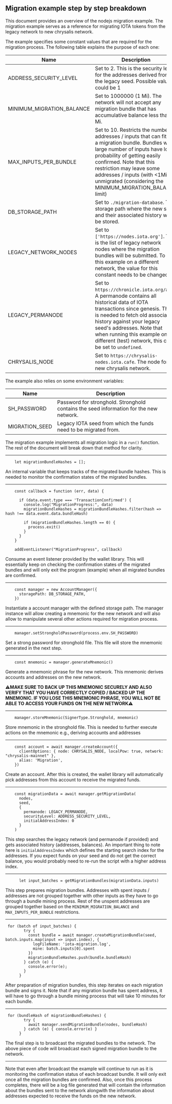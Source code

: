 ## Migration example step by step breakdown

This document provides an overview of the nodejs migration example. The migration example serves as a reference for migrating IOTA tokens from the legacy network to new chrysalis network. 

The example specifies some constant values that are required for the migration process. The following table explains the purpose of each one:

| Name                      | Description                                                                                                                                                                                                                                                                                                             |
|---------------------------|-------------------------------------------------------------------------------------------------------------------------------------------------------------------------------------------------------------------------------------------------------------------------------------------------------------------------|
| ADDRESS_SECURITY_LEVEL    | Set to 2. This is the security level for the addresses derived from the legacy seed. Possible values could be 1 | 2 | 3.                                                                                                                                                                                                |
| MINIMUM_MIGRATION_BALANCE | Set to 1000000 (1 Mi). The network will not accept any migration bundle that has accumulative balance less than 1 Mi.                                                                                                                                                                                                   |
| MAX_INPUTS_PER_BUNDLE     | Set to 10. Restricts the number of addresses / inputs that can fit into a migration bundle. Bundles with large number of inputs have low probability of getting easily confirmed. Note that this restriction may leave some addresses / inputs (with <1Mi) unmigrated (considering the MINIMUM_MIGRATION_BALANCE limit) |
| DB_STORAGE_PATH           | Set to `./migration-database`. The storage path where the new seed and their associated history will be stored.                                                                                                                                                                                                         |
| LEGACY_NETWORK_NODES      | Set to `['https://nodes.iota.org']`. This is the list of legacy network nodes where the migration bundles will be submitted. To run this example on a different network, the value for this constant needs to be changed.                                                                                               |
| LEGACY_PERMANODE          | Set to `https://chronicle.iota.org/api`. A permanode contains all historical data of IOTA transactions since genesis. This is needed to fetch old associated history against your legacy seed's addresses. Note that when running this example on a different (test) network, this can be set to `undefined`.           |
| CHRYSALIS_NODE            | Set to `https://chrysalis-nodes.iota.cafe`. The node for new chrysalis network.                                                                                                                                                                                                                                         |

The example also relies on some environment variables:

| Name                      | Description                                                                                                                                                                                                                                                                                                             |
|---------------------------|-------------------------------------------------------------------------------------------------------------------------------------------------------------------------------------------------------------------------------------------------------------------------------------------------------------------------|
| SH_PASSWORD    | Password for stronghold. Stronghold contains the seed information for the new network.                                                                                                                                                                      |
| MIGRATION_SEED | Legacy IOTA seed from which the funds need to be migrated from.                                                                                                                                                                                                   |

The migration example implements all migration logic in a `run()` function. The rest of the document will break down that method for clarity.


---

```
    let migrationBundleHashes = [];
```

An internal variable that keeps tracks of the migrated bundle hashes. This is needed to monitor the confirmation states of the migrated bundles. 

---
 

```
    const callback = function (err, data) {
 
      if (data.event.type === 'TransactionConfirmed') {
        console.log("MigrationProgress:", data)
        migrationBundleHashes = migrationBundleHashes.filter(hash => hash !== data.event.data.bundleHash)

        if (migrationBundleHashes.length == 0) {
          process.exit()
        }
      }
    }

    addEventListener("MigrationProgress", callback)
```

Consume an event listener provided by the wallet library. This will essentially keep on checking the confirmation states of the migrated bundles and will only exit the program (example) when all migrated bundles are confirmed. 

---

```
    const manager = new AccountManager({
      storagePath: DB_STORAGE_PATH,
    })
```

Instantiate a account manager with the defined storage path. The manager instance will allow creating a mnemonic for the new network and will also allow to manipulate several other actions required for migration process.



---

```
    manager.setStrongholdPassword(process.env.SH_PASSWORD)
```

Set a strong password for stronghold file. This file will store the mnemonic generated in the next step. 



---

```
    const mnemonic = manager.generateMnemonic()
```

Generate a mnemonic phrase for the new network. This mnemonic derives accounts and addresses on the new network. 

:warning:**MAKE SURE TO BACK UP THIS MNEMONIC SECURELY AND ALSO VERIFY THAT YOU HAVE CORRECTLY COPIED / BACKED UP THE MNEMONIC. IF YOU LOSE THIS MNEMONIC PHRASE, YOU WILL NOT BE ABLE TO ACCESS YOUR FUNDS ON THE NEW NETWORK**:warning:



---

```
    manager.storeMnemonic(SignerType.Stronghold, mnemonic)
```

Store mnemonic in the stronghold file. This is needed to further execute actions on the mnemonic e.g., deriving accounts and addresses



---

```
    const account = await manager.createAccount({
      clientOptions: { node: CHRYSALIS_NODE, localPow: true, network: "chrysalis-mainnet" },
      alias: 'Migration',
    })

```

Create an account. After this is created, the wallet library will automatically pick addresses from this account to receive the migrated funds.



---

```
    const migrationData = await manager.getMigrationData(
      nodes,
      seed,
      {
        permanode: LEGACY_PERMANODE,
        securityLevel: ADDRESS_SECURITY_LEVEL,
        initialAddressIndex: 0
      }
    )
```

This step searches the legacy network (and permanode if provided) and gets associated history (addresses, balances). An important thing to note here is `initialAddressIndex` which defines the starting search index for the addresses. If you expect funds on your seed and do not get the correct balance, you would probably need to re-run the script with a higher address index. 



---

```
      let input_batches = getMigrationBundles(migrationData.inputs)
```

This step prepares migration bundles. Addresses with spent inputs / addresses are not grouped together with other inputs as they have to go through a bundle mining process. Rest of the unspent addresses are grouped together based on the `MINIMUM_MIGRATION_BALANCE` and `MAX_INPUTS_PER_BUNDLE` restrictions. 



---

```
 for (batch of input_batches) {
        try {
          const bundle = await manager.createMigrationBundle(seed, batch.inputs.map(input => input.index), {
            logFileName: 'iota-migration.log',
            mine: batch.inputs[0].spent
          })
          migrationBundleHashes.push(bundle.bundleHash)
        } catch (e) {
          console.error(e);
        }
      }
```

After preparation of migration bundles, this step iterates on each migration bundle and signs it. Note that if any migration bundle has spent address, it will have to go through a bundle mining process that will take 10 minutes for each bundle. 



---

```
 for (bundleHash of migrationBundleHashes) {
        try {
          await manager.sendMigrationBundle(nodes, bundleHash)
        } catch (e) { console.error(e) }
      }
```

The final step is to broadcast the migrated bundles to the network. The above piece of code will broadcast each signed migration bundle to the network. 

---

Note that even after broadcast the example will continue to run as it is monitoring the confirmation status of each broadcast bundle. It will only exit once all the migration bundles are confirmed. Also, once this process completes, there will be a log file generated that will contain the information about the bundles sent to the network alongwith the information about addresses expected to receive the funds on the new network. 
